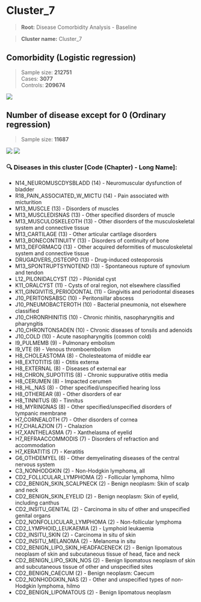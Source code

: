 # Cluster_7
    
> **Root:** Disease Comorbidity Analysis - Baseline

> **Cluster name:** Cluster_7  

## Comorbidity (Logistic regression)
> Sample size: **212751**  
> Cases: **3077**  
> Controls: **209674**
<img src="/Cluster/Figures/Baseline/LG/Cluster_7.png" />
<CsvTable src="/public/Cluster/Data/Baseline/LG/LG_Cluster_7.csv" label="🔍 View full results" />

## Number of disease except for 0 (Ordinary regression)
> Sample size: **11687**
<img src="/Cluster/Figures/Baseline/Histogram/Cluster_7_ba.png" />
<CsvTable src="/public/Cluster/Data/Baseline/Histogram/Cluster_7_ba.csv" label="🔍 View full results" />
        
<img src="/Cluster/Figures/Baseline/ORD/Cluster_7.png" />
<CsvTable src="/public/Cluster/Data/Baseline/ORD/ORD_Cluster_7.csv" label="🔍 View full results" />

### 🔍 Diseases in this cluster [Code (Chapter) - Long Name]:
- N14_NEUROMUSCDYSBLADD (14) - Neuromuscular dysfunction of bladder
- R18_PAIN_ASSOCIATED_W_MICTU (14) - Pain associated with micturition
- M13_MUSCLE (13) - Disorders of muscles
- M13_MUSCLEDISNAS (13) - Other specified disorders of muscle
- M13_MUSCULOSKELEOTH (13) - Other disorders of the musculoskeletal system and connective tissue
- M13_CARTILAGE (13) - Other articular cartilage disorders
- M13_BONECONTINUITY (13) - Disorders of continuity of bone
- M13_DEFORMACQ (13) - Other acquired deformities of musculoskeletal system and connective tissue
- DRUGADVERS_OSTEOPO (13) - Drug-induced osteoporosis
- M13_SPONTRUPTSYNOTEND (13) - Spontaneous rupture of synovium and tendon
- L12_PILONIDALCYST (12) - Pilonidal cyst
- K11_ORALCYST (11) - Cysts of oral region, not elsewhere classified
- K11_GINGIVITIS_PERIODONTAL (11) - Gingivitis and periodontal diseases
- J10_PERITONSABSC (10) - Peritonsillar abscess
- J10_PNEUMOBACTEROTH (10) - Bacterial pneumonia, not elsewhere classified
- J10_CHRONRHINITIS (10) - Chronic rhinitis, nasopharyngitis and pharyngitis
- J10_CHRONTONSADEN (10) - Chronic diseases of tonsils and adenoids
- J10_COLD (10) - Acute nasopharyngitis (common cold)
- I9_PULMEMB (9) - Pulmonary embolism
- I9_VTE (9) - Venous thromboembolism
- H8_CHOLEASTOMA (8) - Cholesteatoma of middle ear
- H8_EXTOTITIS (8) - Otitis externa
- H8_EXTERNAL (8) - Diseases of external ear
- H8_CHRON_SUPOTITIS (8) - Chronic suppurative otitis media
- H8_CERUMEN (8) - Impacted cerumen
- H8_HL_NAS (8) - Other specified/unspecified hearing loss
- H8_OTHEREAR (8) - Other disorders of ear
- H8_TINNITUS (8) - Tinnitus
- H8_MYRINGNAS (8) - Other specified/unspecified disorders of tympanic membrane
- H7_CORNEALOTH (7) - Other disorders of cornea
- H7_CHALAZION (7) - Chalazion
- H7_XANTHELASMA (7) - Xanthelasma of eyelid
- H7_REFRAACCOMMODIS (7) - Disorders of refraction and accommodation
- H7_KERATITIS (7) - Keratitis
- G6_OTHDEMYEL (6) - Other demyelinating diseases of the central nervous system
- C3_NONHODGKIN (2) - Non-Hodgkin lymphoma, all
- CD2_FOLLICULAR_LYMPHOMA (2) - Follicular lymphoma, hilmo
- CD2_BENIGN_SKIN_SCALPNECK (2) - Benign neoplasm: Skin of scalp and neck
- CD2_BENIGN_SKIN_EYELID (2) - Benign neoplasm: Skin of eyelid, including canthus
- CD2_INSITU_GENITAL (2) - Carcinoma in situ of other and unspecified genital organs
- CD2_NONFOLLICULAR_LYMPHOMA (2) - Non-follicular lymphoma
- CD2_LYMPHOID_LEUKAEMIA (2) - Lymphoid leukaemia
- CD2_INSITU_SKIN (2) - Carcinoma in situ of skin
- CD2_INSITU_MELANOMA (2) - Melanoma in situ
- CD2_BENIGN_LIPO_SKIN_HEADFACENECK (2) - Benign lipomatous neoplasm of skin and subcutaneous tissue of head, face and neck
- CD2_BENIGN_LIPO_SKIN_NOS (2) - Benign lipomatous neoplasm of skin and subcutaneous tissue of other and unspecified sites
- CD2_BENIGN_CAECUM (2) - Benign neoplasm: Caecum
- CD2_NONHODGKIN_NAS (2) - Other and unspecified types of non-Hodgkin lymphoma, hilmo
- CD2_BENIGN_LIPOMATOUS (2) - Benign lipomatous neoplasm
